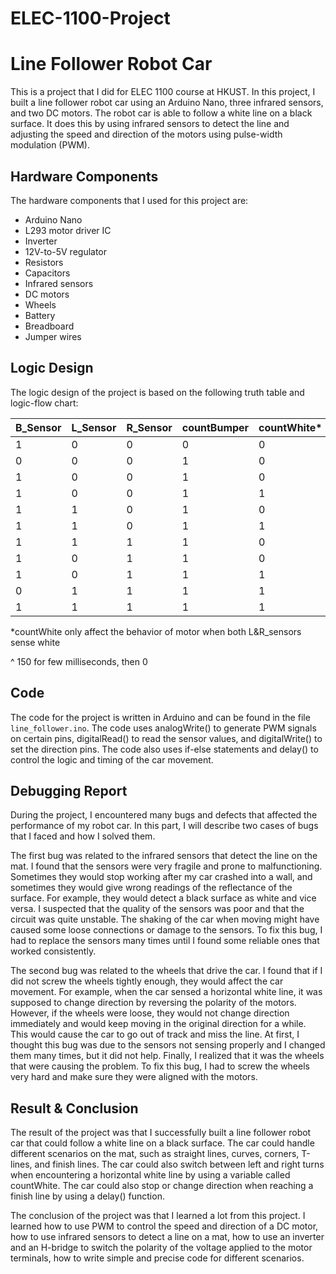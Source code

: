 # ELEC-1100-Project

# Line Follower Robot Car

This is a project that I did for ELEC 1100 course at HKUST. In this project, I built a line follower robot car using an Arduino Nano, three infrared sensors, and two DC motors. The robot car is able to follow a white line on a black surface. It does this by using infrared sensors to detect the line and adjusting the speed and direction of the motors using pulse-width modulation (PWM).

## Hardware Components

The hardware components that I used for this project are:

- Arduino Nano
- L293 motor driver IC
- Inverter
- 12V-to-5V regulator
- Resistors
- Capacitors
- Infrared sensors
- DC motors
- Wheels
- Battery
- Breadboard
- Jumper wires

## Logic Design

The logic design of the project is based on the following truth table and logic-flow chart:

| B_Sensor | L_Sensor | R_Sensor | countBumper | countWhite* | L_PWM | R_PWM | L_DIR | R_DIR |
|----------|----------|----------|-------------|-------------|-------|-------|-------|-------|
| 1        | 0        | 0        | 0           | 0           | 0     | 0     | 0     | 0     |
| 0        | 0        | 0        | 1           | 0           | 200   | 200   | 1     | 1     |
| 1        | 0        | 0        | 1           | 0           | 200   | 200   | 0     | 1     |
| 1        | 0        | 0        | 1           | 1           | 225   | 225   | 1     | 0     |
| 1        | 1        | 0        | 1           | 0           | 200   | 200   | 1     | 0     |
| 1        | 1        | 0        | 1           | 1           | 200   | 200   | 1     | 0     |
| 1        | 1        | 1        | 1           | 0           | 225   | 225   | 1     | 1     |
| 1        | 0        | 1        | 1           | 0           | 200   | 200   | 0     | 1     |
| 1        | 0        | 1        | 1           | 1           | 200   | 200   | 0     | 1     |
| 0        | 1        | 1        | 1           | 1           | 150/0^| 150/0^| 0     | 0     | 
| 1        | 1        | 1        | 1           | 1           | 225   | 225   | 1     | 1     |

*countWhite only affect the behavior of motor when both L&R_sensors sense white

^ 150 for few milliseconds, then 0


## Code

The code for the project is written in Arduino and can be found in the file `line_follower.ino`. The code uses analogWrite() to generate PWM signals on certain pins, digitalRead() to read the sensor values, and digitalWrite() to set the direction pins. The code also uses if-else statements and delay() to control the logic and timing of the car movement.

## Debugging Report

During the project, I encountered many bugs and defects that affected the performance of my robot car. In this part, I will describe two cases of bugs that I faced and how I solved them.

The first bug was related to the infrared sensors that detect the line on the mat. I found that the sensors were very fragile and prone to malfunctioning. Sometimes they would stop working after my car crashed into a wall, and sometimes they would give wrong readings of the reflectance of the surface. For example, they would detect a black surface as white and vice versa. I suspected that the quality of the sensors was poor and that the circuit was quite unstable. The shaking of the car when moving might have caused some loose connections or damage to the sensors. To fix this bug, I had to replace the sensors many times until I found some reliable ones that worked consistently.

The second bug was related to the wheels that drive the car. I found that if I did not screw the wheels tightly enough, they would affect the car movement. For example, when the car sensed a horizontal white line, it was supposed to change direction by reversing the polarity of the motors. However, if the wheels were loose, they would not change direction immediately and would keep moving in the original direction for a while. This would cause the car to go out of track and miss the line. At first, I thought this bug was due to the sensors not sensing properly and I changed them many times, but it did not help. Finally, I realized that it was the wheels that were causing the problem. To fix this bug, I had to screw the wheels very hard and make sure they were aligned with the motors.

## Result & Conclusion

The result of the project was that I successfully built a line follower robot car that could follow a white line on a black surface. The car could handle different scenarios on the mat, such as straight lines, curves, corners, T-lines, and finish lines. The car could also switch between left and right turns when encountering a horizontal white line by using a variable called countWhite. The car could also stop or change direction when reaching a finish line by using a delay() function.

The conclusion of the project was that I learned a lot from this project. I learned how to use PWM to control the speed and direction of a DC motor, how to use infrared sensors to detect a line on a mat, how to use an inverter and an H-bridge to switch the polarity of the voltage applied to the motor terminals, how to write simple and precise code for different scenarios.

